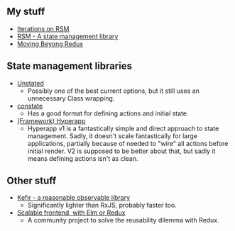 ## My stuff

- [Iterations on RSM](https://gist.github.com/samsch/4998dfe7906a0d13cc454592951951bf)
- [RSM - A state management library](https://github.com/samsch/rsm/)
- [Moving Beyong Redux](https://gist.github.com/samsch/8fb704a39733f28247a27c93238a1f1a)

## State management libraries

- [Unstated](https://github.com/jamiebuilds/unstated)
  - Possibly one of the best current options, but it still uses an unnecessary Class wrapping.
- [constate](https://github.com/diegohaz/constate)
  - Has a good format for defining actions and initial state.
- [(Framework) Hyperapp](https://github.com/hyperapp/hyperapp)
  - Hyperapp v1 is a fantastically simple and direct approach to state management. Sadly, it doesn't scale fantastically for large applications, partially because of needed to "wire" all actions before initial render. V2 is supposed to be better about that, but sadly it means defining actions isn't as clean.

## Other stuff

- [Kefir - a reasonable observable library](https://kefirjs.github.io/kefir/)
  - Significantly lighter than RxJS, probably faster too.
- [Scalable frontend, with Elm or Redux](https://github.com/slorber/scalable-frontend-with-elm-or-redux)
  - A community project to solve the reusability dilemma with Redux.
  

